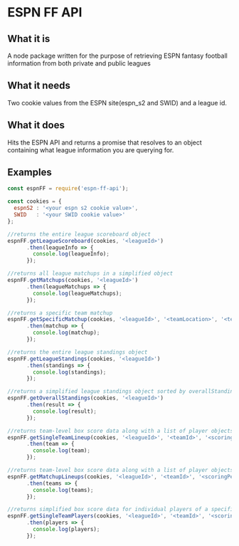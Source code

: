 # ESPN FF API
## What it is
A node package written for the purpose of retrieving ESPN fantasy football information from both private and public leagues

## What it needs
Two cookie values from the ESPN site(espn_s2 and SWID) and a league id.

## What it does
Hits the ESPN API and returns a promise that resolves to an object containing what league information you are querying for.

## Examples
```javascript
const espnFF = require('espn-ff-api');

const cookies = {
  espnS2 : '<your espn s2 cookie value>',
  SWID   : '<your SWID cookie value>'
};

//returns the entire league scoreboard object
espnFF.getLeagueScoreboard(cookies, '<leagueId>')
      .then(leagueInfo => {
        console.log(leagueInfo);
      });

//returns all league matchups in a simplified object
espnFF.getMatchups(cookies, '<leagueId>')
      .then(leagueMatchups => {
        console.log(leagueMatchups);
      });

//returns a specific team matchup
espnFF.getSpecificMatchup(cookies, '<leagueId>', '<teamLocation>', '<teamName>')
      .then(matchup => {
        console.log(matchup);
      });

//returns the entire league standings object
espnFF.getLeagueStandings(cookies, '<leagueId>')
      .then(standings => {
        console.log(standings);
      });

//returns a simplified league standings object sorted by overallStanding
espnFF.getOverallStandings(cookies, '<leagueId>')
      .then(result => {
        console.log(result);
      });

//returns team-level box score data along with a list of player objects for a specific team for a specific week
espnFF.getSingleTeamLineup(cookies, '<leagueId>', '<teamId>', '<scoringPeriodId>')
      .then(team => {
        console.log(team);
      });

//returns team-level box score data along with a list of player objects for a specific matchup for a specific week
espnFF.getMatchupLineups(cookies, '<leagueId>', '<teamId>', '<scoringPeriodId>')
      .then(teams => {
        console.log(teams);
      });

//returns simplified box score data for individual players of a specific team for a specific week
espnFF.getSingleTeamPlayers(cookies, '<leagueId>', '<teamId>', '<scoringPeriodId>')
      .then(players => {
        console.log(players);
      });
```
